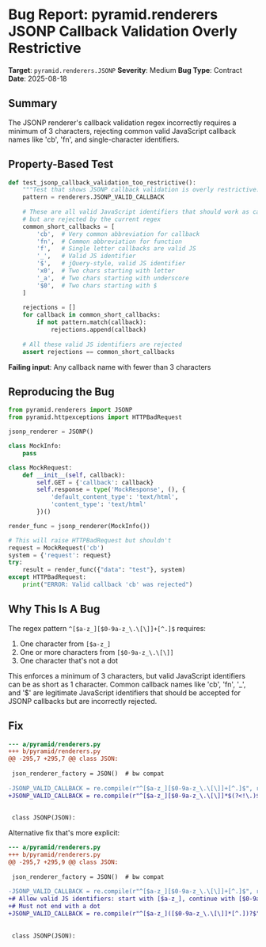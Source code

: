 # Bug Report: pyramid.renderers JSONP Callback Validation Overly Restrictive

**Target**: `pyramid.renderers.JSONP`
**Severity**: Medium
**Bug Type**: Contract
**Date**: 2025-08-18

## Summary

The JSONP renderer's callback validation regex incorrectly requires a minimum of 3 characters, rejecting common valid JavaScript callback names like 'cb', 'fn', and single-character identifiers.

## Property-Based Test

```python
def test_jsonp_callback_validation_too_restrictive():
    """Test that shows JSONP callback validation is overly restrictive."""
    pattern = renderers.JSONP_VALID_CALLBACK
    
    # These are all valid JavaScript identifiers that should work as callbacks
    # but are rejected by the current regex
    common_short_callbacks = [
        'cb',  # Very common abbreviation for callback
        'fn',  # Common abbreviation for function  
        'f',   # Single letter callbacks are valid JS
        '_',   # Valid JS identifier
        '$',   # jQuery-style, valid JS identifier
        'x0',  # Two chars starting with letter
        '_a',  # Two chars starting with underscore
        '$0',  # Two chars starting with $
    ]
    
    rejections = []
    for callback in common_short_callbacks:
        if not pattern.match(callback):
            rejections.append(callback)
    
    # All these valid JS identifiers are rejected
    assert rejections == common_short_callbacks
```

**Failing input**: Any callback name with fewer than 3 characters

## Reproducing the Bug

```python
from pyramid.renderers import JSONP
from pyramid.httpexceptions import HTTPBadRequest

jsonp_renderer = JSONP()

class MockInfo:
    pass

class MockRequest:
    def __init__(self, callback):
        self.GET = {'callback': callback}
        self.response = type('MockResponse', (), {
            'default_content_type': 'text/html',
            'content_type': 'text/html'
        })()

render_func = jsonp_renderer(MockInfo())

# This will raise HTTPBadRequest but shouldn't
request = MockRequest('cb')
system = {'request': request}
try:
    result = render_func({"data": "test"}, system)
except HTTPBadRequest:
    print("ERROR: Valid callback 'cb' was rejected")
```

## Why This Is A Bug

The regex pattern `^[$a-z_][$0-9a-z_\.\[\]]+[^.]$` requires:
1. One character from `[$a-z_]`
2. One or more characters from `[$0-9a-z_\.\[\]]` 
3. One character that's not a dot

This enforces a minimum of 3 characters, but valid JavaScript identifiers can be as short as 1 character. Common callback names like 'cb', 'fn', '_', and '$' are legitimate JavaScript identifiers that should be accepted for JSONP callbacks but are incorrectly rejected.

## Fix

```diff
--- a/pyramid/renderers.py
+++ b/pyramid/renderers.py
@@ -295,7 +295,7 @@ class JSON:
 
 json_renderer_factory = JSON()  # bw compat
 
-JSONP_VALID_CALLBACK = re.compile(r"^[$a-z_][$0-9a-z_\.\[\]]+[^.]$", re.I)
+JSONP_VALID_CALLBACK = re.compile(r"^[$a-z_][$0-9a-z_\.\[\]]*$(?<!\.)$", re.I)
 
 
 class JSONP(JSON):
```

Alternative fix that's more explicit:
```diff
--- a/pyramid/renderers.py
+++ b/pyramid/renderers.py
@@ -295,7 +295,9 @@ class JSON:
 
 json_renderer_factory = JSON()  # bw compat
 
-JSONP_VALID_CALLBACK = re.compile(r"^[$a-z_][$0-9a-z_\.\[\]]+[^.]$", re.I)
+# Allow valid JS identifiers: start with [$a-z_], continue with [$0-9a-z_.\[\]]*
+# Must not end with a dot
+JSONP_VALID_CALLBACK = re.compile(r"^[$a-z_]([$0-9a-z_\.\[\]]*[^.])?$", re.I)
 
 
 class JSONP(JSON):
```